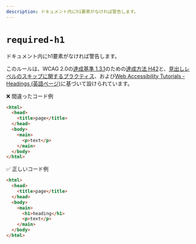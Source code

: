 ```yaml
---
description: ドキュメント内にh1要素がなければ警告します。
---
```


# `required-h1`

ドキュメント内にh1要素がなければ警告します。

<!-- textlint-disable ja-technical-writing/sentence-length -->

このルールは、WCAG 2.0の[達成基準 1.3.1](https://waic.jp/docs/WCAG20/Overview.html#content-structure-separation-programmatic)のための[達成方法 H42](https://waic.jp/docs/WCAG-TECHS/H42.html)と、[見出しレベルのスキップに関するプラクティス](https://developer.mozilla.org/ja/docs/Web/HTML/Element/Heading_Elements#%E3%82%A2%E3%82%AF%E3%82%BB%E3%82%B7%E3%83%93%E3%83%AA%E3%83%86%E3%82%A3%E3%81%AE%E8%80%83%E6%85%AE)、および[Web Accessibility Tutorials - Headings (英語ページ)](https://www.w3.org/WAI/tutorials/page-structure/headings/)に基づいて設けられています。

<!-- textlint-enable ja-technical-writing/sentence-length -->

<!-- textlint-disable ja-technical-writing/ja-no-mixed-period -->

❌ 間違ったコード例

```html
<html>
  <head>
    <title>page</title>
  </head>
  <body>
    <main>
      <p>text</p>
    </main>
  </body>
</html>
```

✅ 正しいコード例

```html
<html>
  <head>
    <title>page</title>
  </head>
  <body>
    <main>
      <h1>heading</h1>
      <p>text</p>
    </main>
  </body>
</html>
```

<!-- textlint-enable ja-technical-writing/ja-no-mixed-period -->
